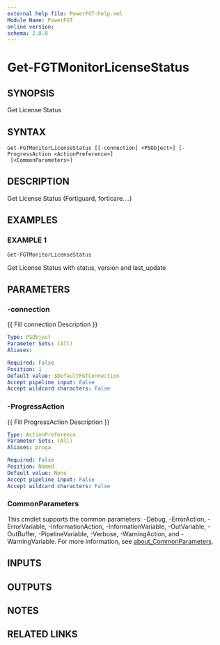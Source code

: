 ```yaml
---
external help file: PowerFGT-help.xml
Module Name: PowerFGT
online version:
schema: 2.0.0
---
```


# Get-FGTMonitorLicenseStatus

## SYNOPSIS
Get License Status

## SYNTAX

```
Get-FGTMonitorLicenseStatus [[-connection] <PSObject>] [-ProgressAction <ActionPreference>]
 [<CommonParameters>]
```

## DESCRIPTION
Get License Status (Fortiguard, forticare....)

## EXAMPLES

### EXAMPLE 1
```
Get-FGTMonitorLicenseStatus
```

Get License Status with status, version and last_update

## PARAMETERS

### -connection
{{ Fill connection Description }}

```yaml
Type: PSObject
Parameter Sets: (All)
Aliases:

Required: False
Position: 1
Default value: $DefaultFGTConnection
Accept pipeline input: False
Accept wildcard characters: False
```

### -ProgressAction
{{ Fill ProgressAction Description }}

```yaml
Type: ActionPreference
Parameter Sets: (All)
Aliases: proga

Required: False
Position: Named
Default value: None
Accept pipeline input: False
Accept wildcard characters: False
```

### CommonParameters
This cmdlet supports the common parameters: -Debug, -ErrorAction, -ErrorVariable, -InformationAction, -InformationVariable, -OutVariable, -OutBuffer, -PipelineVariable, -Verbose, -WarningAction, and -WarningVariable. For more information, see [about_CommonParameters](http://go.microsoft.com/fwlink/?LinkID=113216).

## INPUTS

## OUTPUTS

## NOTES

## RELATED LINKS
